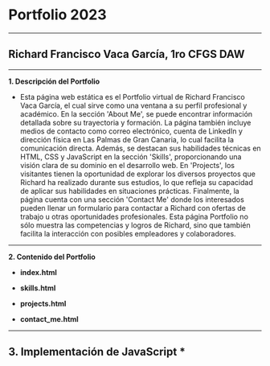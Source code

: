 # Portfolio 2023
---
## Richard Francisco Vaca García, 1ro CFGS DAW
---
**1. Descripción del Portfolio**
* Esta página web estática es el Portfolio virtual de Richard Francisco Vaca García, el cual sirve como una ventana a su perfil profesional y académico. En la sección 'About Me', se puede encontrar información detallada sobre su trayectoria y formación. La página también incluye medios de contacto como correo electrónico, cuenta de LinkedIn y dirección física en Las Palmas de Gran Canaria, lo cual facilita la comunicación directa. Además, se destacan sus habilidades técnicas en HTML, CSS y JavaScript en la sección 'Skills', proporcionando una visión clara de su dominio en el desarrollo web. En 'Projects', los visitantes tienen la oportunidad de explorar los diversos proyectos que Richard ha realizado durante sus estudios, lo que refleja su capacidad de aplicar sus habilidades en situaciones prácticas. Finalmente, la página cuenta con una sección 'Contact Me' donde los interesados pueden llenar un formulario para contactar a Richard con ofertas de trabajo u otras oportunidades profesionales. Esta página Portfolio no sólo muestra las competencias y logros de Richard, sino que también facilita la interacción con posibles empleadores y colaboradores.
---
**2. Contenido del Portfolio**
* **index.html**

* **skills.html**

* **projects.html**

* **contact_me.html**
---
**3. Implementación de JavaScript**
*
---
